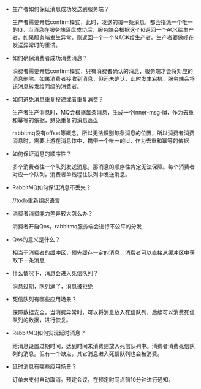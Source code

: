 - 生产者如何保证消息成功发送到服务端？

  生产者需要开启confirm模式，此时，发送的每一条消息，都会指派一个唯一的Id。当消息在服务端落盘成功后，服务端会根据这个Id返回一个ACK给生产者。如果服务端发生异常，则返回一个一个NACK给生产者。生产者要做好在发送异常时的重试。

  

- 如何确保消费者成功消费消息？

  消费者需要开启confirm模式，只有消费者确认的消息，服务端才会将对应的消息删除。如果消费者接收到消息，但还未确认，此时发生宕机，服务端会将该消息转发给同级的消费者。

  

- 如何避免消息重复投递或者重复消费？

  生产者生产消息时，MQ会根据每条消息，生成一个inner-msg-id，作为去重和幂等的依据，避免重复的消息落盘

  rabbitmq没有offset等概念，所以无法识别每条消息的位置，所以消费者消费消息时，需要上游在消息体中，携带一个唯一的Id，作为去重和幂等的依据

  

- 如何保证消息的顺序性？

  多个消费者往一个队列发送消息，那消息的顺序性肯定无法保障。每个消费者对应一个队列，消费者单线程往队列中发送消息。

  

- RabbitMQ如何保证消息不丢失？

  //todo重新组织语言

  

- 消费者消费能力差异较大怎么办？

  消费者开启Qos，rabbitmq服务端会进行不公平的分发

  

- Qos的意义是什么？

  相当于消费者的缓冲区，预先缓存一定的消息，消费者可以直接从缓冲区中获取下一条消息

  

- 什么情况下，消息会进入死信队列？

  消息过期，队列满了，消息被拒绝

  

- 死信队列有哪些应用场景？

  保障数据安全，当消费异常时，可以将消息放入死信队列，后续可以消费死信队列的数据，进行恢复。

  

- RabbitMQ如何实现延时消息？

  给消息设置过期时间，达到时间未消费则放入死信队列中。消费者消费死信队列的消息。但有一个缺点，其它消息进入死信队列也会被消费。

  

- 延时消息有哪些应用场景？

  订单未支付自动取消。预定会议，在预定时间点前10分钟进行通知。

  

  

  

